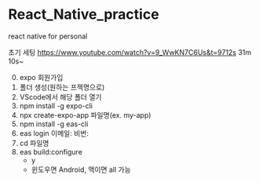 # React_Native_practice
react native for personal 

초기 세팅
https://www.youtube.com/watch?v=9_WwKN7C6Us&t=9712s
31m 10s~

0. expo 회원가입
1. 폴더 생성(원하는 프젝명으로)
2. VScode에서 해당 폴더 열기
3. npm install -g expo-cli
4. npx create-expo-app 파일명(ex. my-app)
5. npm install -g eas-cli
6. eas login
	이메일:
	비번:
7. cd 파일명
8. eas build:configure
	- y
	- 윈도우면 Android, 맥이면 all 가능
